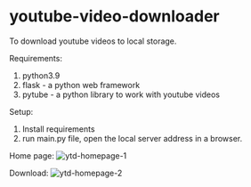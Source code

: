 # youtube-video-downloader
 To download youtube videos to local storage.
  
Requirements:
 1. python3.9
 2. flask - a python web framework
 3. pytube - a python library to work with youtube videos
 
Setup:
1. Install requirements
2. run main.py file, open the local server address in a browser.

Home page:
 ![ytd-homepage-1](https://user-images.githubusercontent.com/89149882/143541274-39c164eb-d2ff-4125-8e35-0cd0187349ba.png)
 
 Download:
 ![ytd-homepage-2](https://user-images.githubusercontent.com/89149882/143541304-f642ae58-fa52-46aa-b4ea-4179dc4b3e01.png)
